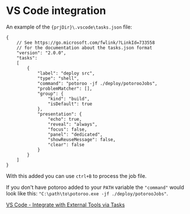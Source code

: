 # VS Code integration

An example of the `{prjDir}\.vscode\tasks.json` file:
```
{
    // See https://go.microsoft.com/fwlink/?LinkId=733558
    // for the documentation about the tasks.json format
    "version": "2.0.0",
    "tasks":
    [
        {
            "label": "deploy src",
            "type": "shell",
            "command": "potoroo -jf ./deploy/potorooJobs",
            "problemMatcher": [],
            "group": {
                "kind": "build",
                "isDefault": true
            },
            "presentation": {
                "echo": true,
                "reveal": "always",
                "focus": false,
                "panel": "dedicated",
                "showReuseMessage": false,
                "clear": false
            }
        }
    ]
}
```

With this added you can use `ctrl+B` to process the job file.

If you don't have potoroo added to your `PATH` variable the `"command"` would look like this: `"C:\path\to\potoroo.exe -jf ./deploy/potorooJobs"`.

[VS Code - Integrate with External Tools via Tasks](https://code.visualstudio.com/docs/editor/tasks)
